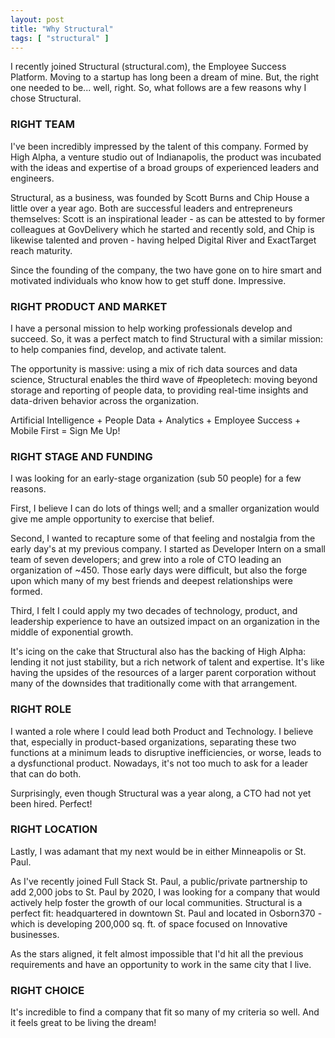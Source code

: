 ```yaml
---
layout: post
title: "Why Structural"
tags: [ "structural" ]
---
```


I recently joined Structural (structural.com), the Employee Success Platform. Moving to a startup has long been a dream
of mine. But, the right one needed to be... well, right. So, what follows are a few reasons why I chose Structural.

### RIGHT TEAM

I've been incredibly impressed by the talent of this company. Formed by High Alpha, a venture studio out of
Indianapolis, the product was incubated with the ideas and expertise of a broad groups of experienced leaders and
engineers.

Structural, as a business, was founded by Scott Burns and Chip House a little over a year ago. Both are successful
leaders and entrepreneurs themselves: Scott is an inspirational leader - as can be attested to by former colleagues at
GovDelivery which he started and recently sold, and Chip is likewise talented and proven - having helped Digital River
and ExactTarget reach maturity.

Since the founding of the company, the two have gone on to hire smart
and motivated individuals who know how to get stuff done. Impressive.

### RIGHT PRODUCT AND MARKET

I have a personal mission to help working professionals develop and succeed.
So, it was a perfect match to find Structural with a similar mission: to help companies find, develop, and activate
talent.

The opportunity is massive: using a mix of rich data sources and data science, Structural enables the third wave of
#peopletech: moving beyond storage and reporting of people data, to providing real-time insights and data-driven
behavior across the organization.

Artificial Intelligence + People Data + Analytics + Employee Success + Mobile First = Sign Me Up!

### RIGHT STAGE AND FUNDING

I was looking for an early-stage organization (sub 50 people) for a few reasons.

First, I believe I can do lots of things well; and a smaller organization
would give me ample opportunity to exercise that belief.

Second, I wanted to recapture some of that feeling and nostalgia from the early day's at my previous company. I started
as Developer Intern on a small team of seven developers; and grew into a role of CTO leading an organization of \~450.
Those early days were difficult, but also the forge upon which many of my best friends and deepest relationships were
formed.

Third, I felt I could apply my two decades of technology, product,
and leadership experience to have an outsized impact on an organization in the middle of exponential growth.

It's icing on the cake that Structural also has the backing of High Alpha: lending it not just stability, but a rich
network of talent and expertise. It's like having the upsides of the resources of a larger parent corporation without
many of the downsides that traditionally come with that arrangement.

### RIGHT ROLE

I wanted a role where I could lead both Product and Technology. I believe that, especially in product-based
organizations, separating these two functions at a minimum leads to disruptive inefficiencies, or worse, leads to a
dysfunctional product. Nowadays, it's not too much to ask for a leader that can do both.

Surprisingly, even though Structural was a year along, a CTO had not yet been hired. Perfect!

### RIGHT LOCATION

Lastly, I was adamant that my next would be in either Minneapolis or St. Paul.

As I've recently joined Full Stack St. Paul, a public/private partnership to add 2,000 jobs to St. Paul by 2020, I was
looking for a company that would actively help foster the growth of our local communities. Structural is a perfect fit:
headquartered in downtown St. Paul and located in Osborn370 - which is developing 200,000 sq. ft. of space focused on
Innovative businesses.

As the stars aligned, it felt almost impossible that I'd hit all the previous requirements
and have an opportunity to work in the same city that I live.

### RIGHT CHOICE

It's incredible to find a company that fit so many of my criteria so well. And it feels great to be living the dream!